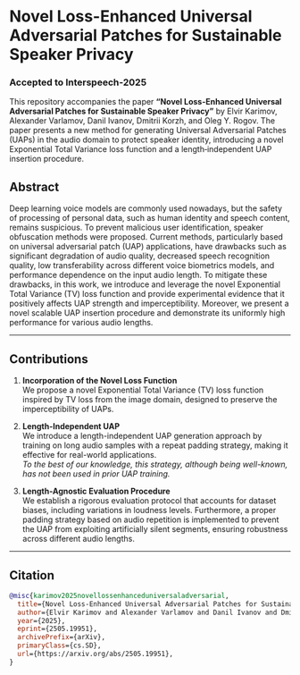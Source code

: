 # Novel Loss-Enhanced Universal Adversarial Patches for Sustainable Speaker Privacy
### Accepted to Interspeech-2025

This repository accompanies the paper **“Novel Loss-Enhanced Universal Adversarial Patches for Sustainable Speaker Privacy”** by Elvir Karimov, Alexander Varlamov, Danil Ivanov, Dmitrii Korzh, and Oleg Y. Rogov. The paper presents a new method for generating Universal Adversarial Patches (UAPs) in the audio domain to protect speaker identity, introducing a novel Exponential Total Variance loss function and a length‐independent UAP insertion procedure.

## Abstract

Deep learning voice models are commonly used nowadays, but the safety of processing of personal data, such as human identity and speech content, remains suspicious. To prevent malicious user identification, speaker obfuscation methods were proposed. Current methods, particularly based on universal adversarial patch (UAP) applications, have drawbacks such as significant degradation of audio quality, decreased speech recognition quality, low transferability across different voice biometrics models, and performance dependence on the input audio length. To mitigate these drawbacks, in this work, we introduce and leverage the novel Exponential Total Variance (TV) loss function and provide experimental evidence that it positively affects UAP strength and imperceptibility. Moreover, we present a novel scalable UAP insertion procedure and demonstrate its uniformly high performance for various audio lengths.

---

## Contributions

1. **Incorporation of the Novel Loss Function**  
   We propose a novel Exponential Total Variance (TV) loss function inspired by TV loss from the image domain, designed to preserve the imperceptibility of UAPs.

2. **Length-Independent UAP**  
   We introduce a length-independent UAP generation approach by training on long audio samples with a repeat padding strategy, making it effective for real-world applications.  
   _To the best of our knowledge, this strategy, although being well-known, has not been used in prior UAP training._

3. **Length-Agnostic Evaluation Procedure**  
   We establish a rigorous evaluation protocol that accounts for dataset biases, including variations in loudness levels. Furthermore, a proper padding strategy based on audio repetition is implemented to prevent the UAP from exploiting artificially silent segments, ensuring robustness across different audio lengths.


---

## Citation

```bibtex
@misc{karimov2025novellossenhanceduniversaladversarial,
  title={Novel Loss-Enhanced Universal Adversarial Patches for Sustainable Speaker Privacy},
  author={Elvir Karimov and Alexander Varlamov and Danil Ivanov and Dmitrii Korzh and Oleg Y. Rogov},
  year={2025},
  eprint={2505.19951},
  archivePrefix={arXiv},
  primaryClass={cs.SD},
  url={https://arxiv.org/abs/2505.19951},
}
